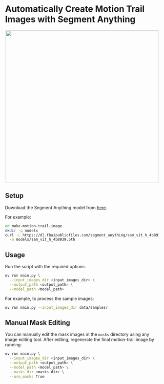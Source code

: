 # Automatically Create Motion Trail Images with Segment Anything

<div style="text-align: center;">
  <img src="media/example.svg" width="500">
</div>

## Setup

Download the Segment Anything model from [here](https://github.com/facebookresearch/segment-anything).

For example:

```bash
cd make-motion-trail-image
mkdir -p models
curl -L https://dl.fbaipublicfiles.com/segment_anything/sam_vit_h_4b8939.pth \
  -o models/sam_vit_h_4b8939.pth
```

## Usage

Run the script with the required options:

```bash
uv run main.py \
  --input_images_dir <input_images_dir> \
  --output_path <output_path> \
  --model_path <model_path>
```

For example, to process the sample images:

```bash
uv run main.py --input_images_dir data/samples/
```

## Manual Mask Editing

You can manually edit the mask images in the `masks` directory using any image editing tool. After editing, regenerate the final motion-trail image by running:

```bash
uv run main.py \
  --input_images_dir <input_images_dir> \
  --output_path <output_path> \
  --model_path <model_path> \
  --masks_dir <masks_dir> \
  --use_masks True
```


